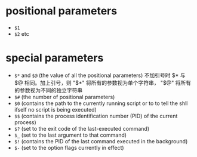 # positional parameters
- `$1`
- `$2`
etc

# special parameters
- `$*` and `$@`     (the value of all the positional parameters)
不加引号时 $* 与 $@ 相同。加上引号，则 "$*" 将所有的参数视为单个字符串，
    "$@" 将所有的参数视为不同的独立字符串
- `$#`  (the number of positional parameters)
- `$0`  (contains the path to the currently running script or to
         to tell the shll ifself no script is being executed)
- `$$`  (contains the process identification number (PID) of the current
         process)    
- `$?`  (set to the exit code of the last-executed command)         
- `$_`  (set to the last argument to that command)
- `$!`  (contains the PID of the last command executed in the background)
- `$-`  (set to the option flags currently in effect)
